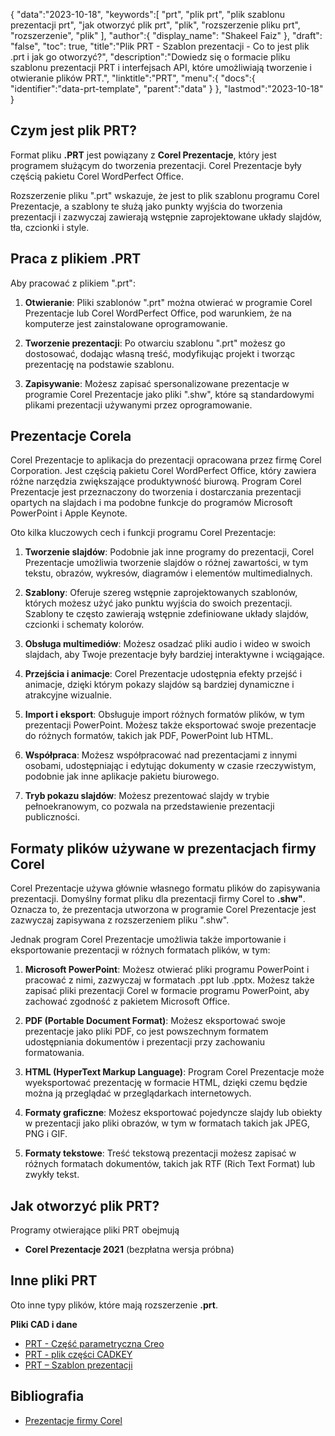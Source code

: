 {
"data":"2023-10-18",
   "keywords":[
"prt",
"plik prt",
"plik szablonu prezentacji prt",
"jak otworzyć plik prt",
"plik",
"rozszerzenie pliku prt",
"rozszerzenie",
"plik"
],
   "author":{
"display_name": "Shakeel Faiz"
},
"draft": "false",
"toc": true,
"title":"Plik PRT - Szablon prezentacji - Co to jest plik .prt i jak go otworzyć?",
   "description":"Dowiedz się o formacie pliku szablonu prezentacji PRT i interfejsach API, które umożliwiają tworzenie i otwieranie plików PRT.",
"linktitle":"PRT",
   "menu":{
      "docs":{
         "identifier":"data-prt-template",
         "parent":"data"
}
},
"lastmod":"2023-10-18"
}

## Czym jest plik PRT?

Format pliku **.PRT** jest powiązany z **Corel Prezentacje**, który jest programem służącym do tworzenia prezentacji. Corel Prezentacje były częścią pakietu Corel WordPerfect Office.

Rozszerzenie pliku ".prt" wskazuje, że jest to plik szablonu programu Corel Prezentacje, a szablony te służą jako punkty wyjścia do tworzenia prezentacji i zazwyczaj zawierają wstępnie zaprojektowane układy slajdów, tła, czcionki i style.

## Praca z plikiem .PRT

Aby pracować z plikiem ".prt":

1. **Otwieranie**: Pliki szablonów ".prt" można otwierać w programie Corel Prezentacje lub Corel WordPerfect Office, pod warunkiem, że na komputerze jest zainstalowane oprogramowanie.
    












2. **Tworzenie prezentacji**: Po otwarciu szablonu ".prt" możesz go dostosować, dodając własną treść, modyfikując projekt i tworząc prezentację na podstawie szablonu.
    












3. **Zapisywanie**: Możesz zapisać spersonalizowane prezentacje w programie Corel Prezentacje jako pliki ".shw", które są standardowymi plikami prezentacji używanymi przez oprogramowanie.

## Prezentacje Corela

Corel Prezentacje to aplikacja do prezentacji opracowana przez firmę Corel Corporation. Jest częścią pakietu Corel WordPerfect Office, który zawiera różne narzędzia zwiększające produktywność biurową. Program Corel Prezentacje jest przeznaczony do tworzenia i dostarczania prezentacji opartych na slajdach i ma podobne funkcje do programów Microsoft PowerPoint i Apple Keynote.

Oto kilka kluczowych cech i funkcji programu Corel Prezentacje:

1. **Tworzenie slajdów**: Podobnie jak inne programy do prezentacji, Corel Prezentacje umożliwia tworzenie slajdów o różnej zawartości, w tym tekstu, obrazów, wykresów, diagramów i elementów multimedialnych.
    












2. **Szablony**: Oferuje szereg wstępnie zaprojektowanych szablonów, których możesz użyć jako punktu wyjścia do swoich prezentacji. Szablony te często zawierają wstępnie zdefiniowane układy slajdów, czcionki i schematy kolorów.
    












3. **Obsługa multimediów**: Możesz osadzać pliki audio i wideo w swoich slajdach, aby Twoje prezentacje były bardziej interaktywne i wciągające.
    












4. **Przejścia i animacje**: Corel Prezentacje udostępnia efekty przejść i animacje, dzięki którym pokazy slajdów są bardziej dynamiczne i atrakcyjne wizualnie.
    












5. **Import i eksport**: Obsługuje import różnych formatów plików, w tym prezentacji PowerPoint. Możesz także eksportować swoje prezentacje do różnych formatów, takich jak PDF, PowerPoint lub HTML.
    












6. **Współpraca**: Możesz współpracować nad prezentacjami z innymi osobami, udostępniając i edytując dokumenty w czasie rzeczywistym, podobnie jak inne aplikacje pakietu biurowego.
    












7. **Tryb pokazu slajdów**: Możesz prezentować slajdy w trybie pełnoekranowym, co pozwala na przedstawienie prezentacji publiczności.

## Formaty plików używane w prezentacjach firmy Corel

Corel Prezentacje używa głównie własnego formatu plików do zapisywania prezentacji. Domyślny format pliku dla prezentacji firmy Corel to **.shw"**. Oznacza to, że prezentacja utworzona w programie Corel Prezentacje jest zazwyczaj zapisywana z rozszerzeniem pliku ".shw".

Jednak program Corel Prezentacje umożliwia także importowanie i eksportowanie prezentacji w różnych formatach plików, w tym:

1. **Microsoft PowerPoint**: Możesz otwierać pliki programu PowerPoint i pracować z nimi, zazwyczaj w formatach .ppt lub .pptx. Możesz także zapisać pliki prezentacji Corel w formacie programu PowerPoint, aby zachować zgodność z pakietem Microsoft Office.
    












2. **PDF (Portable Document Format)**: Możesz eksportować swoje prezentacje jako pliki PDF, co jest powszechnym formatem udostępniania dokumentów i prezentacji przy zachowaniu formatowania.
    












3. **HTML (HyperText Markup Language)**: Program Corel Prezentacje może wyeksportować prezentację w formacie HTML, dzięki czemu będzie można ją przeglądać w przeglądarkach internetowych.
    












4. **Formaty graficzne**: Możesz eksportować pojedyncze slajdy lub obiekty w prezentacji jako pliki obrazów, w tym w formatach takich jak JPEG, PNG i GIF.
    












5. **Formaty tekstowe**: Treść tekstową prezentacji możesz zapisać w różnych formatach dokumentów, takich jak RTF (Rich Text Format) lub zwykły tekst.

## Jak otworzyć plik PRT?

Programy otwierające pliki PRT obejmują

- **Corel Prezentacje 2021** (bezpłatna wersja próbna)

## Inne pliki PRT

Oto inne typy plików, które mają rozszerzenie **.prt**.

**Pliki CAD i dane**
- [PRT - Część parametryczna Creo](/pl/cad/prt-creo/)
- [PRT - plik części CADKEY](/pl/cad/prt-cadkey/)
- [PRT – Szablon prezentacji](/pl/data/prt-template/)

## Bibliografia
* [Prezentacje firmy Corel](https://en.wikipedia.org/wiki/Corel_Presentations)


